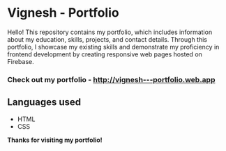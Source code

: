 # Vignesh - Portfolio

Hello! This repository contains my portfolio, which includes information about my education, skills, projects, and contact details. Through this portfolio, I showcase my existing skills and demonstrate my proficiency in frontend development by creating responsive web pages hosted on Firebase.

### Check out my portfolio - http://vignesh---portfolio.web.app
## Languages used
- HTML
- CSS

**Thanks for visiting my portfolio!**
